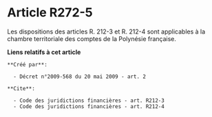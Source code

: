 # Article R272-5

Les dispositions des articles R. 212-3 et R. 212-4 sont applicables à la chambre territoriale des comptes de la Polynésie
française.

**Liens relatifs à cet article**

	**Créé par**:

	  - Décret n°2009-568 du 20 mai 2009 - art. 2

	**Cite**:

	  - Code des juridictions financières - art. R212-3
	  - Code des juridictions financières - art. R212-4
